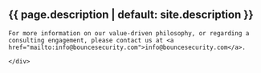 ---
---

<section id="section-intro" class="evenrow">
	<a id="intro" class="anchor"></a>
	<div class="section-content">
		<h1>{{ page.description | default: site.description }}</h1>
    
    For more information on our value-driven philosophy, or regarding a consulting engagement, please contact us at <a href="mailto:info@bouncesecurity.com">info@bouncesecurity.com</a>. 

	</div>
</section>

